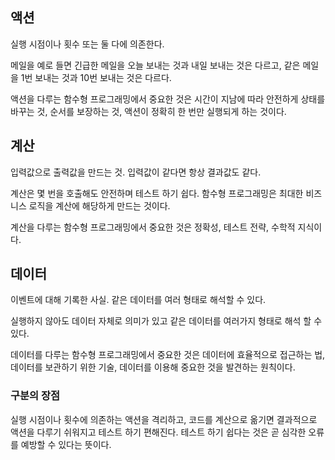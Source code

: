 ## 액션
실행 시점이나 횟수 또는 둘 다에 의존한다.

메일을 예로 들면 긴급한 메일을 오늘 보내는 것과 내일 보내는 것은 다르고, 같은 메일을 1번 보내는 것과 10번 보내는 것은 다르다.

액션을 다루는 함수형 프로그래밍에서 중요한 것은 시간이 지남에 따라 안전하게 상태를 바꾸는 것, 순서를 보장하는 것, 액션이 정확히 한 번만 실행되게 하는 것이다.

## 계산
입력값으로 출력값을 만드는 것. 입력값이 같다면 항상 결과값도 같다.

계산은 몇 번을 호출해도 안전하며 테스트 하기 쉽다. 함수형 프로그래밍은 최대한 비즈니스 로직을 계산에 해당하게 만드는 것이다. 

계산을 다루는 함수형 프로그래밍에서 중요한 것은 정확성, 테스트 전략, 수학적 지식이다.

## 데이터
이벤트에 대해 기록한 사실. 같은 데이터를 여러 형태로 해석할 수 있다.

실행하지 않아도 데이터 자체로 의미가 있고 같은 데이터를 여러가지 형태로 해석 할 수 있다. 

데이터를 다루는 함수형 프로그래밍에서 중요한 것은 데이터에 효율적으로 접근하는 법, 데이터를 보관하기 위한 기술, 데이터를 이용해 중요한 것을 발견하는 원칙이다.

### 구분의 장점
실행 시점이나 횟수에 의존하는 액션을 격리하고, 코드를 계산으로 옮기면 결과적으로 액션을 다루기 쉬워지고 테스트 하기 편해진다. 테스트 하기 쉽다는 것은 곧 심각한 오류를 예방할 수 있다는 뜻이다.
